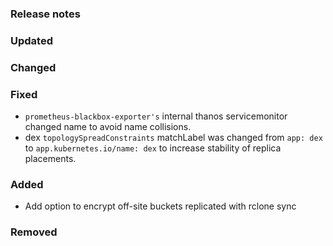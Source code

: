### Release notes

### Updated

### Changed

### Fixed

- `prometheus-blackbox-exporter's` internal thanos servicemonitor changed name to avoid name collisions.
- dex `topologySpreadConstraints` matchLabel was changed from `app: dex` to `app.kubernetes.io/name: dex` to increase stability of replica placements.

### Added

- Add option to encrypt off-site buckets replicated with rclone sync

### Removed
